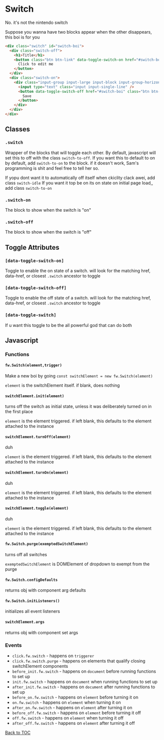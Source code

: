 # Switch

No. it's not the nintendo switch

Suppose you wanna have two blocks appear when the other disappears, this boi is for you

```html
<div class="switch" id="switch-boi">
  <div class="switch-off">
    <h1>Title</h1>
    <button class="btn btn-link" data-toggle-switch-on href="#switch-boi">
      Click to edit me
    </button>
  </div>
  <div class="switch-on">
    <div class="input-group input-large input-block input-group-horizontal">
      <input type="text" class="input input-single-line" />
      <button data-toggle-switch-off href="#switch-boi" class="btn btn-primary">
        Save
      </button>
    </div>
  </div>
</div>
```

## Classes

### **`.switch`**

Wrapper of the blocks that will toggle each other. By default, javascript will set this to off with the class `switch-to-off`. If you want this to default to on by default, add `switch-to-on` to the block. if it doesn't work, Sam's programming is shit and feel free to tell her so.

If yopu dont want it to automatically off itself when ckiclity clack awei, add class `switch-idle`
If you want it top be on its on state on initial page load,, add class `switch-to-on`

### **`.switch-on`**

The block to show when the switch is "on"

### **`.switch-off`**

The block to show when the switch is "off"

## Toggle Attributes

### **`[data-toggle-switch-on]`**

Toggle to enable the on state of a switch. will look for the matching href, data-href, or closest `.switch` ancestor to toggle

### **`[data-toggle-switch-off]`**

Toggle to enable the off state of a switch. will look for the matching href, data-href, or closest `.switch` ancestor to toggle

### **`[data-toggle-switch]`**

If u want this toggle to be the all powerful god that can do both


## Javascript

### Functions

#### **`fw.Switch(element,trigger)`**

Make a new boi by going `const switchElement = new fw.Switch(element)`

`element` is the switchElement itself. if blank, does nothing

#### **`switchElement.init(element)`**

turns off the switch as initial state, unless it was deliberately turned on in the first place

`element` is the element triggered. if left blank, this defaults to the element attached to the instance

#### **`switchElement.turnOff(element)`**

duh

`element` is the element triggered. if left blank, this defaults to the element attached to the instance

#### **`switchElement.turnOn(element)`**

duh

`element` is the element triggered. if left blank, this defaults to the element attached to the instance

#### **`switchElement.toggle(element)`**

duh

`element` is the element triggered. if left blank, this defaults to the element attached to the instance

#### **`fw.Switch.purge(exemptedSwitchElement)`**

turns off all switches

`exemptedSwitchElement` is DOMElement of dropdown to exempt from the purge

#### **`fw.Switch.configDefaults`**

returns obj with component arg defaults

#### **`fw.Switch.initListeners()`**

initializes all event listeners

#### **`switchElement.args`**

returns obj with component set args

### Events

- `click.fw.switch` - happens on `triggerer`
- `click.fw.switch.purge` - happens on elements that qualify closing switchElement components
- `before_init.fw.switch` - happens on `document` before running functions to set up
- `init.fw.switch` - happens on `document` when running functions to set up
- `after_init.fw.switch` - happens on `document` after running functions to set up
- `before_on.fw.switch` - happens on `element` before turning it on
- `on.fw.switch` - happens on `element` when turning it on
- `after_on.fw.switch` - happens on `element` after turning it on
- `before_off.fw.switch` - happens on `element` before turning it off
- `off.fw.switch` - happens on `element` when turning it off
- `after_off.fw.switch` - happens on `element` after turning it off

[Back to TOC](../../../readme.md)

